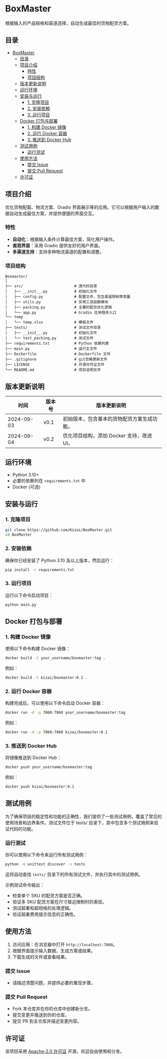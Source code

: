 # BoxMaster
根据输入的产品规格和渠道选择，自动生成最佳的货物配货方案。

## 目录

- [BoxMaster](#boxmaster)
  - [目录](#目录)
  - [项目介绍](#项目介绍)
    - [特性](#特性)
    - [项目结构](#项目结构)
  - [版本更新说明](#版本更新说明)
  - [运行环境](#运行环境)
  - [安装与运行](#安装与运行)
    - [1. 克隆项目](#1-克隆项目)
    - [2. 安装依赖](#2-安装依赖)
    - [3. 运行项目](#3-运行项目)
  - [Docker 打包与部署](#docker-打包与部署)
    - [1. 构建 Docker 镜像](#1-构建-docker-镜像)
    - [2. 运行 Docker 容器](#2-运行-docker-容器)
    - [3. 推送到 Docker Hub](#3-推送到-docker-hub)
  - [测试用例](#测试用例)
    - [运行测试](#运行测试)
  - [使用方法](#使用方法)
    - [提交 Issue](#提交-issue)
    - [提交 Pull Request](#提交-pull-request)
  - [许可证](#许可证)

## 项目介绍

优化货物配载、物流方案、Gradio 界面展示等的应用。它可以根据用户输入的数据自动生成最佳方案，并提供便捷的界面交互。

### 特性

- **自动化**：根据输入条件计算最佳方案，简化用户操作。
- **直观界面**：采用 Gradio 提供友好的用户界面。
- **多渠道支持**：支持多种物流渠道的配置和调整。

### 项目结构

```plaintext
Boxmaster/
│
├── src/                       # 源代码目录
│   ├── __init__.py            # 初始化文件
│   ├── config.py              # 配置文件，包含渠道限制等常量
│   ├── utils.py               # 实用工具函数模块
│   ├── packing.py             # 主要的配货优化逻辑
│   └── app.py                 # Gradio 应用程序入口
└── temp
│   └── temp.xlsx              # 模板文件
├── tests/                     # 测试文件目录
│   ├── __init__.py            # 初始化文件
│   └── test_packing.py        # 测试文件
├── requirements.txt           # Python 依赖列表
├── main.py                    # 运行主文件
├── Dockerfile                 # Dockerfile 文件
├── .gitignore                 # git忽略更新文件
├── LICENSE                    # 开源许可证文件
└── README.md                  # 项目说明文件
```

## 版本更新说明

| 时间        | 版本号 | 版本更新说明                               |
|-------------|--------|--------------------------------------------|
| 2024-09-03  | v0.1   | 初始版本，包含基本的货物配货方案生成功能。 |
| 2024-09-04  | v0.2   | 优化项目结构，添加 Docker 支持，改进 UI。  |

## 运行环境

- Python 3.10+
- 必要的依赖列在 `requirements.txt` 中
- Docker (可选)

## 安装与运行

### 1. 克隆项目

```bash
git clone https://github.com/Kizai/BoxMaster.git
cd BoxMaster
```

### 2. 安装依赖

确保你已经安装了 Python 3.10 及以上版本，然后运行：

```bash
pip install -r requirements.txt
```

### 3. 运行项目

运行以下命令启动项目：

```bash
python main.py
```

## Docker 打包与部署

### 1. 构建 Docker 镜像

使用以下命令构建 Docker 镜像：

```bash
docker build -t your_username/boxmaster:tag .
```

例如：

```bash
docker build -t kizai/boxmaster:0.1 .
```

### 2. 运行 Docker 容器

构建完成后，可以使用以下命令启动 Docker 容器：

```bash
docker run -d -p 7860:7860 your_username/boxmaster:tag
```

例如：

```bash
docker run -d -p 7860:7860 kizai/boxmaster:0.1
```

### 3. 推送到 Docker Hub

将镜像推送到 Docker Hub：

```bash
docker push your_username/boxmaster:tag
```

例如：

```bash
docker push kizai/boxmaster:0.1
```

## 测试用例
为了确保项目的稳定性和功能的正确性，我们提供了一些测试用例，覆盖了常见的使用场景和边界条件。测试文件位于 tests/ 目录下，其中包含多个测试用例来验证代码的功能。

### 运行测试
你可以使用以下命令来运行所有测试用例：

```bash
python -m unittest discover -s tests
```
这将自动查找 `tests/` 目录下的所有测试文件，并执行其中的测试用例。

示例测试命令输出：

- 检查单个 SKU 的配货方案是否正确。
- 验证多 SKU 配货方案在尺寸接近限制时的表现。
- 测试超重和超规格的处理逻辑。
- 验证超重费用提示信息的正确性。

## 使用方法

1. 访问应用：在浏览器中打开 `http://localhost:7860`。
2. 根据界面提示输入数据，生成方案或结果。
3. 下载生成的文件或查看结果。

### 提交 Issue

- 请描述清楚问题，并提供必要的重现步骤。

### 提交 Pull Request

- Fork 本仓库并在你的仓库中创建新分支。
- 提交变更并推送到你的仓库。
- 提交 PR 到主仓库并描述变更内容。

## 许可证

该项目采用 [Apache-2.0 许可证](LICENSE) 开源，欢迎自由使用和分发。